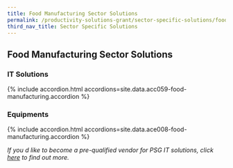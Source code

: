 ```yaml
---
title: Food Manufacturing Sector Solutions
permalink: /productivity-solutions-grant/sector-specific-solutions/food-manufacturing/
third_nav_title: Sector Specific Solutions
---
```


## Food Manufacturing Sector Solutions

### IT Solutions

{% include accordion.html accordions=site.data.acc059-food-manufacturing.accordion %}

### Equipments

{% include accordion.html accordions=site.data.ace008-food-manufacturing.accordion %}

_If you d like to become a pre-qualified vendor for PSG IT solutions, click <a target='_blank' href='https://www.imda.gov.sg/icmvendors' >here</a> to find out more._